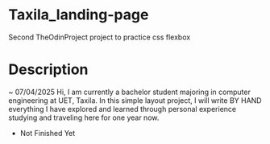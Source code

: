 # Taxila_landing-page
Second TheOdinProject project to practice css flexbox

# Description
~ 07/04/2025
Hi, I am currently a bachelor student majoring in computer engineering at UET, Taxila. In this simple layout project, I will write BY HAND everything I have explored and learned through personal experience studying and traveling here for one year now. 

- Not Finished Yet